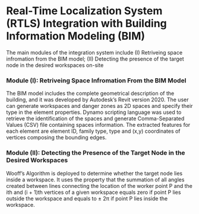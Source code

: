 # Real-Time Localization System (RTLS) Integration with Building Information Modeling (BIM)
The main modules of the integration system include (I) Retriveing space infromation from the BIM model; (II) Detecting the presence of the target node in the desired workspaces on-site

### Module (I): Retriveing Space Infromation From the BIM Model
The BIM model includes the complete geometrical description of the building, and it was developed by Autodesk’s Revit version 2020. The user can generate workspaces and danger zones as 2D spaces and specify their type in the element properties. Dynamo scripting language was used to retrieve the identification of the spaces and generate Comma-Separated Values (CSV) file containing spaces information. The extracted features for each element are element ID, family type, type and (x,y) coordinates of vertices composing the bounding edges.

### Module (II): Detecting the Presence of the Target Node in the Desired Workspaces
Wooff’s Algorithm is deployed to determine whether the target node lies inside a workspace. It uses the property that the summation of all angles created between lines connecting the location of the worker point P and the ith and (i + 1)th vertices of a given workspace equals zero if point P lies outside the workspace and equals to ± 2π if point P lies inside the workspace.

